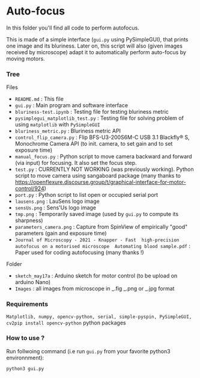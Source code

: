 # Auto-focus

In this folder you'll find all code to perform autofocus.

This is made of a simple interface (`gui.py` using PySimpleGUI), that prints one image and its bluriness.
Later on, this script will also (given images received by microscope) adapt it to automatically perform auto-focus by moving motors.

### Tree

Files

- `README.md` : This file
- `gui.py` : Main program and software interface
- `bluriness-test.ipynb` : Testing file for testing bluriness metric
-  `pysimplegui_matplotlib_test.py` : Testing file for solving problem of using `matplotlib` with `PySimpleGUI`
- `bluriness_metric.py` : Bluriness metric API
- `control_flip_camera.py` : Flip BFS-U3-200S6M-C USB 3.1 Blackfly® S, Monochrome Camera API (to init. camera, to set gain and to set exposure time)
- `manual_focus.py` : Python script to move camera backward and forward (via input) for focusing. It also set the focus step.
- `test.py` : CURRENTLY NOT WORKING (was previously working). Python script to move camera using sangaboard package (many thanks to https://openflexure.discourse.group/t/graphical-interface-for-motor-control/924)
- `port.py` : Python script to list open or occupied serial port
- `lausens.png` : LauSens logo image
- `sensUs.png` : Sens'Us logo image
-  `tmp.png` : Temporarily saved image (used by `gui.py` to compute its sharpness)
-  `parameters_camera.png` : Capture from SpinView of empirically "good" parameters (gain and exposure time) 
-  `Journal of Microscopy - 2021 - Knapper - Fast  high‐precision autofocus on a motorised microscope  Automating blood sample.pdf` : Paper used for coding autofocusing (many thanks !)


Folder

- `sketch_may17a` : Arduino sketch for motor control (to be upload on arduino Nano)
- `Images` : all images from microscope in \_.fig \_.png or \_.jpg format

### Requirements

`Matplotlib, numpy, opencv-python, serial, simple-pyspin, PySimpleGUI, cv2pip install opencv-python` python packages 

### How to use ?

Run follwoing command (i.e run `gui.py` from your favorite python3 environnment):

`python3 gui.py`
